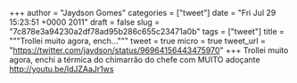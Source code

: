 
+++
author = "Jaydson Gomes"
categories = ["tweet"]
date = "Fri Jul 29 15:23:51 +0000 2011"
draft = false
slug = "7c878e3a94230a2df78ad95b286c655c23471a0b"
tags = ["tweet"]
title = """Trollei muito agora, ench..."""
tweet = true
micro = true
tweet_url = "https://twitter.com/jaydson/status/96964156443475970"
+++
Trollei muito agora, enchi a térmica do chimarrão do chefe com MUITO adoçante http://youtu.be/ldJZAaJr1ws
